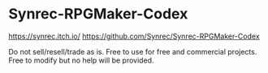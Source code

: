 # Synrec-RPGMaker-Codex
https://synrec.itch.io/
https://github.com/Synrec/Synrec-RPGMaker-Codex

Do not sell/resell/trade as is.
Free to use for free and commercial projects.
Free to modify but no help will be provided.
